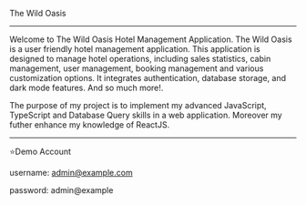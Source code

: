 The Wild Oasis 

------------------------

Welcome to The Wild Oasis Hotel Management Application. The Wild Oasis is a user friendly hotel management application. This application is designed to manage hotel operations,
including sales statistics, cabin management, user management, booking management and various customization options. It integrates authentication, database storage, and dark mode
features. And so much more!.

The purpose of my project is to implement my advanced JavaScript, TypeScript and Database Query skills in a web application. Moreover my futher enhance my knowledge of ReactJS.

----------------------------------------------------------------------------------------------------------------------------------------------------------------------------------

⭐️Demo Account


username: admin@example.com

password: admin@example

